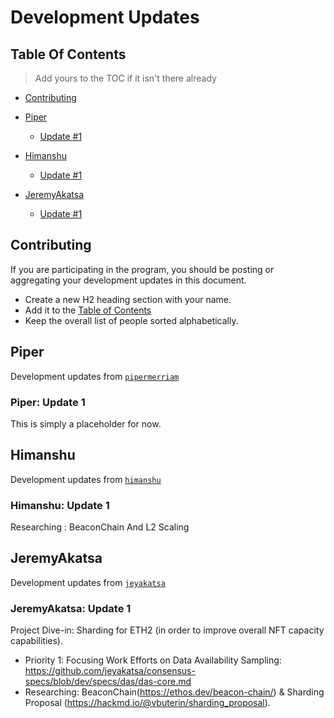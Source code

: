 # Development Updates

## Table Of Contents

> Add yours to the TOC if it isn't there already

- [Contributing](#contributing)
- [Piper](#piper)
    - [Update #1](#piper-update-1)

- [Himanshu](#himanshu)
    - [Update #1](#himanshu-update-1)

- [JeremyAkatsa](#jeremyakatsa)
    - [Update #1](#jeremyakatsa-update-1)


## Contributing

If you are participating in the program, you should be posting or aggregating
your development updates in this document.

- Create a new H2 heading section with your name.
- Add it to the [Table of Contents](#table-of-contents)
- Keep the overall list of people sorted alphabetically.


## Piper

Development updates from [`pipermerriam`](https://github.com/pipermerriam/)

### Piper: Update 1

This is simply a placeholder for now.

## Himanshu

Development updates from [`himanshu`](https://github.com/himanshu3w/)

### Himanshu: Update 1

Researching : BeaconChain And L2 Scaling


## JeremyAkatsa

Development updates from [`jeyakatsa`](https://github.com/jeyakatsa)

### JeremyAkatsa: Update 1

Project Dive-in: Sharding for ETH2 (in order to improve overall NFT capacity capabilities).
- Priority 1: Focusing Work Efforts on Data Availability Sampling: https://github.com/jeyakatsa/consensus-specs/blob/dev/specs/das/das-core.md
- Researching: BeaconChain(https://ethos.dev/beacon-chain/) & Sharding Proposal (https://hackmd.io/@vbuterin/sharding_proposal).
